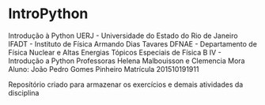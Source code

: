 # IntroPython
Introdução à Python
UERJ - Universidade do Estado do Rio de Janeiro
IFADT - Instituto de Física Armando Dias Tavares
DFNAE - Departamento de Física Nuclear e Altas Energias
Tópicos Especiais de Física B IV - Introdução a Python
Professoras Helena Malbouisson e Clemencia Mora
Aluno: João Pedro Gomes Pinheiro
Matrícula 201510191911

Reposítório criado para armazenar os exercícios e demais atividades da disciplina

